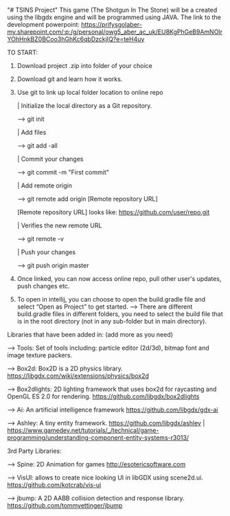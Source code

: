 "# TSINS Project"
This game (The Shotgun In The Stone) will be a created using the libgdx engine and will be programmed using JAVA.
The link to the development powerpoint: https://prifysgolaber-my.sharepoint.com/:p:/g/personal/owg5_aber_ac_uk/EU8KgPhGeB9AmNOIrYOhHnkBZ0BCoo3hGhKc6qbDzckjIQ?e=teH4uy

TO START:
1. Download project .zip into folder of your choice
2. Download git and learn how it works.
2. Use git to link up local folder location to online repo

   | Initialize the local directory as a Git repository.

   --> git init

   | Add files

   --> git add -all

   | Commit your changes

   --> git commit -m "First commit"

   | Add remote origin

   --> git remote add origin [Remote repository URL]

   [Remote repository URL] looks like: https://github.com/user/repo.git

   | Verifies the new remote URL

   --> git remote -v

   | Push your changes

   --> git push origin master

3. Once linked, you can now access online repo, pull other user's updates, push changes etc.
4. To open in intellij, you can choose to open the build.gradle file and select “Open as Project” to get started.
   --> There are different build.gradle files in different folders, you need to select the build file that is in the root directory (not in any sub-folder but in main directory).

Libraries that have been added in: (add more as you need)

--> Tools: Set of tools including: particle editor (2d/3d), bitmap font and image texture packers.

--> Box2d: Box2D is a 2D physics library.
https://libgdx.com/wiki/extensions/physics/box2d

--> Box2dlights: 2D lighting framework that uses box2d for raycasting and OpenGL ES 2.0 for rendering.
https://github.com/libgdx/box2dlights

--> Ai: An artificial intelligence framework
https://github.com/libgdx/gdx-ai

--> Ashley: A tiny entity framework.
https://github.com/libgdx/ashley | https://www.gamedev.net/tutorials/_/technical/game-programming/understanding-component-entity-systems-r3013/


3rd Party Libraries:

--> Spine: 2D Animation for games
http://esotericsoftware.com

--> VisUI: allows to create nice looking UI in libGDX using scene2d.ui.
https://github.com/kotcrab/vis-ui

--> jbump: A 2D AABB collision detection and response library.
https://github.com/tommyettinger/jbump

